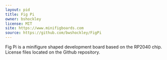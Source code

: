 ```yaml
---
layout: pid
title: Fig Pi
owner: bshockley
license: MIT
site: https://www.minifigboards.com
source: https://github.com/bwshockley/FigPi
---
```

Fig Pi is a minifigure shaped development board based on the RP2040 chip.  License files located on the Github repository.
